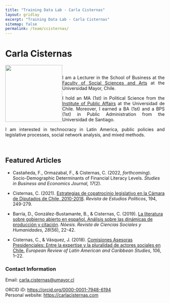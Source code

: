 ```yaml
---
title: "Training Data Lab - Carla Cisternas"
layout: gridlay
excerpt: "Training Data Lab - Carla Cisternas"
sitemap: false
permalink: /team/ccisternas/
---
```


# Carla Cisternas

<img src="https://training-datalab.com/images/team/ccisternas.jpg" class="img-responsive" width="180px" style="float: left" />

<!-- <p align="justify">I am a PhD Researcher in the Department of Latin American Studies at the Faculty of Humanities at <a href="https://www.universiteitleiden.nl/" target="_blank">Leiden University</a>, Netherlands. I am also a Lecturer in the School of Business at the <a href="https://www.umayor.cl/um/facultades/humanidades/10000" target="_blank">Faculty of Social Sciences and Arts</a> at the Universidad Mayor, Chile. </p> -->
<br />
<p align="justify">I am  a Lecturer in the School of Business at the <a href="https://www.umayor.cl/um/facultades/humanidades/10000" target="_blank">Faculty of Social Sciences and Arts</a> at the Universidad Mayor, Chile. </p>

<!-- <p align="justify">I hold an MA (1st) in Political Science from the <a href="http://www.inap.uchile.cl/" target="_blank">Institute of Public Affairs</a>  at the Universidad de Chile. Moreover, I earned a BA (1st) and a BPS (1st) in Public Administration from the Universidad de Santiago. I am interested in technocracy in Latin America, public policies and legislative processes, social network analysis, and mixed methods. My doctoral project is supervised by <a href="https://www.universiteitleiden.nl/en/staffmembers/patricio-silva#tab-1" target="_blank">Professor Patricio Silva</a> and Dr <a href="https://www.universiteitleiden.nl/en/staffmembers/maria-gabriela-palacio-ludena#tab-1" target="_blank">María Gabriela Palacio</a> and focuses on the relationship between technocracy, democracy, and sociopolitical conflicts. In particular, I study ad hoc presidential advisory commissions.</p> -->

<p align="justify">I hold an MA (1st) in Political Science from the <a href="http://www.inap.uchile.cl/" target="_blank">Institute of Public Affairs</a>  at the Universidad de Chile. Moreover, I earned a BA (1st) and a BPS (1st) in Public Administration from the Universidad de Santiago.</p>

<p align="justify">I am interested in technocracy in Latin America, public policies and legislative processes, social network analysis, and mixed methods.</p>
<br />

## Featured Articles

* Castañeda, F., Ormazabal, F., & Cisternas, C. (2022, *forthcoming*). Socio-Demographic Determinants of Financial Literacy Levels. *Studies in Business and Economics Journal, 17*(2).

* Cisternas, C. (2021). <a href="https://doi.org/10.18042/cepc/rep.194.09" target="_blank">Estrategias de copatrocinio legislativo en la Cámara de Diputados de Chile, 2010-2018</a>. *Revista de Estudios Políticos*, 194, 249-279.

* Barría, D., González-Bustamante, B., & Cisternas, C. (2019). <a href="http://dx.doi.org/10.20983/noesis.2019.2.3" target="_blank">La literatura sobre gobierno abierto en español. Análisis sobre las dinámicas de producción y citación</a>. *Nóesis. Revista de Ciencias Sociales y Humanidades, 28*(56), 22-42.

* Cisternas, C., & Vásquez, J. (2018). <a href="https://doi.org/10.32992/erlacs.10349" target="_blank">Comisiones Asesoras Presidenciales: Entre la expertise y la pluralidad de actores sociales en Chile.</a> *European Review of Latin American and Caribbean Studies*, 106, 1–22.

### Contact Information

<!-- Email: <a href="mailto:c.g.cisternas.guasch@hum.leidenuniv.nl">c.g.cisternas.guasch@hum.leidenuniv.nl</a><br /> -->
Email: <a href="mailto:carla.cisternas@umayor.cl">carla.cisternas@umayor.cl</a><br />
<!-- Alternative email: <a href="mailto:carla.cisternas@umayor.cl">carla.cisternas@umayor.cl</a><br /> -->
ORCID iD: <a href="https://orcid.org/0000-0001-7948-6194" target="_blank">https://orcid.org/0000-0001-7948-6194</a><br />
Personal website: <a href="https://carlacisternas.com/" target="_blank">https://carlacisternas.com</a><br />
<!-- Institutional website: <a href="" target="_blank"></a><br /> -->
<br />
